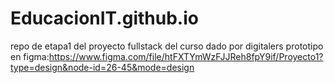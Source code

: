 # EducacionIT.github.io
repo de etapa1 del proyecto fullstack del curso dado por digitalers
prototipo en figma:https://www.figma.com/file/htFXTYmWzFJJReh8fpY9if/Proyecto1?type=design&node-id=26-45&mode=design
